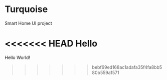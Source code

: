 # Turquoise
Smart Home UI project

<<<<<<< HEAD
Hello
=======
Hello World!
>>>>>>> bebf69ed168ac1adafa35f4fa8bb580b559a1571
